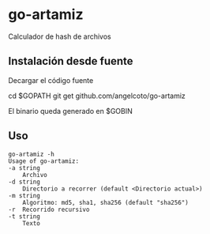 # go-artamiz
Calculador de hash de archivos

## Instalación desde fuente
Decargar el código fuente

cd $GOPATH
git get github.com/angelcoto/go-artamiz

El binario queda generado en $GOBIN

## Uso
    go-artamiz -h
    Usage of go-artamiz:
    -a string
    	Archivo
    -d string
    	Directorio a recorrer (default <Directorio actual>)
    -m string
    	Algoritmo: md5, sha1, sha256 (default "sha256")
    -r	Recorrido recursivo
    -t string
    	Texto
